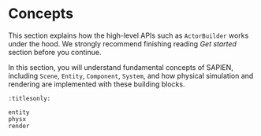 # Concepts

This section explains how the high-level APIs such as `ActorBuilder` works under
the hood. We strongly recommend finishing reading *Get started* section before
you continue.

In this section, you will understand fundamental concepts of SAPIEN, including
``Scene``, ``Entity``, ``Component``, ``System``, and how physical simulation
and rendering are implemented with these building blocks.

```{toctree}
:titlesonly:

entity
physx
render
```

<!-- .. toctree:: -->

<!--    entity -->
<!--    physx -->
<!--    render -->
<!--    actor_builder -->
